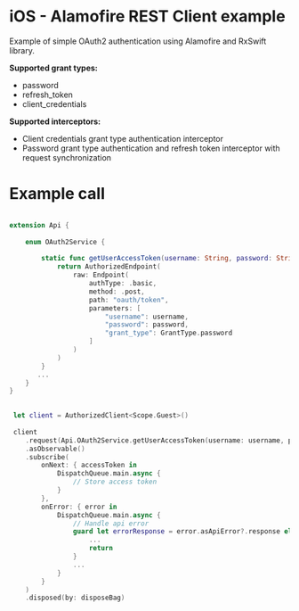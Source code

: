 # iOS - Alamofire REST Client example

Example of simple OAuth2 authentication using Alamofire and RxSwift library.

**Supported grant types:**

- password
- refresh_token
- client_credentials

**Supported interceptors:**

- Client credentials grant type authentication interceptor
- Password grant type authentication and refresh token interceptor with request synchronization

# Example call

```swift

extension Api {
    
    enum OAuth2Service {
                
        static func getUserAccessToken(username: String, password: String) -> AuthorizedEndpoint<Scope.Guest, UserAccessToken> {
            return AuthorizedEndpoint(
                raw: Endpoint(
                    authType: .basic,
                    method: .post,
                    path: "oauth/token",
                    parameters: [
                        "username": username,
                        "password": password,
                        "grant_type": GrantType.password
                    ]
                )
            )
        }
       ...
    }
}
```
```swift
 
 let client = AuthorizedClient<Scope.Guest>()
 
 client
    .request(Api.OAuth2Service.getUserAccessToken(username: username, password: password))
    .asObservable()
    .subscribe(
        onNext: { accessToken in
            DispatchQueue.main.async {
                // Store access token
            }
        },
        onError: { error in
            DispatchQueue.main.async {
                // Handle api error
                guard let errorResponse = error.asApiError?.response else {  
                    ...
                    return
                }
                ...
            }
        }
    )
    .disposed(by: disposeBag)
```
